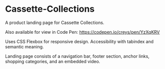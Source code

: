 # Cassette-Collections
A product landing page for Cassette Collections.

Also available for view in Code Pen:
https://codepen.io/creys/pen/YzXqKRV

Uses CSS Flexbox for responsive design.
Accessibility with tabindex and semantic meaning.

Landing page consists of a navigation bar, footer section, anchor links, shopping categories, and an embedded video.
